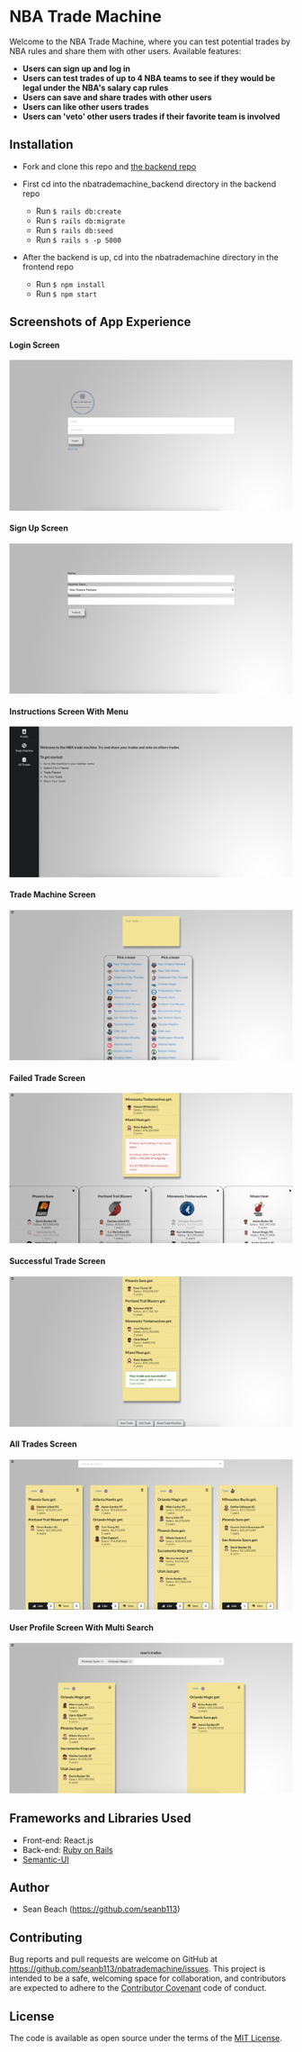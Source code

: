 # NBA Trade Machine
Welcome to the NBA Trade Machine, where you can test potential trades by NBA rules and share them with other users. 
Available features:
- **Users can sign up and log in**
- **Users can test trades of up to 4 NBA teams to see if they would be legal under the NBA's salary cap rules**
- **Users can save and share trades with other users**
- **Users can like other users trades**
- **Users can 'veto' other users trades if their favorite team is involved**
## Installation

- Fork and clone this repo and [the backend repo](https://github.com/seanb113/nbatrademachine_backend)

- First cd into the nbatrademachine_backend directory in the backend repo
  - Run `$ rails db:create`
  - Run `$ rails db:migrate`
  - Run `$ rails db:seed`
  - Run `$ rails s -p 5000`
- After the backend is up, cd into the nbatrademachine directory in the frontend repo
  - Run `$ npm install`
  - Run `$ npm start`

## Screenshots of App Experience

#### Login Screen
![Login Screen](./public/img/nbaLogin.png) 

#### Sign Up Screen
![Sign Up Screen](./public/img/nbasignUp.png)

#### Instructions Screen With Menu
![Instructions Screen With Menu](./public/img/nbaInstructionsWithMenu.png) 

#### Trade Machine Screen
![Trade Machine Screen](./public/img/nbatrademachine.png) 

#### Failed Trade Screen
![Failed Trade Screen](./public/img/nbafailedtrade.png) 

#### Successful Trade Screen
![Successful Trade Screen](./public/img/nbasuccesfultrade.png)

#### All Trades Screen
![All Trades Screen](./public/img/nbaalltrades.png)

#### User Profile Screen With Multi Search
![User Profile Screen](./public/img/nbaprofilesearch.png) 

## Frameworks and Libraries Used

- Front-end: React.js
- Back-end: [Ruby on Rails](https://github.com/rails/rails)
- [Semantic-UI](https://semantic-ui.com/)

## Author
- Sean Beach (https://github.com/seanb113)

## Contributing
Bug reports and pull requests are welcome on GitHub at https://github.com/seanb113/nbatrademachine/issues. This project is intended to be a safe, welcoming space for collaboration, and contributors are expected to adhere to the [Contributor Covenant](http://contributor-covenant.org) code of conduct.

## License

The code is available as open source under the terms of the [MIT License](https://opensource.org/licenses/MIT).
